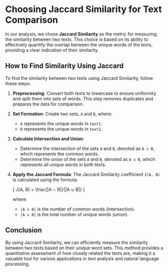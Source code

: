 # Choosing Jaccard Similarity for Text Comparison

In our analysis, we chose **Jaccard Similarity** as the metric for measuring the similarity between two texts. This choice is based on its ability to effectively quantify the overlap between the unique words of the texts, providing a clear indication of their similarity.

## How to Find Similarity Using Jaccard

To find the similarity between two texts using Jaccard Similarity, follow these steps:

1. **Preprocessing**: Convert both texts to lowercase to ensure uniformity and split them into sets of words. This step removes duplicates and prepares the data for comparison.
   
2. **Set Formation**: Create two sets, `A` and `B`, where:
   - `A` represents the unique words in `text1`.
   - `B` represents the unique words in `text2`.

3. **Calculate Intersection and Union**:
   - Determine the intersection of the sets `A` and `B`, denoted as `A ∩ B`, which represents the common words.
   - Determine the union of the sets `A` and `B`, denoted as `A ∪ B`, which represents all unique words in both texts.

4. **Apply the Jaccard Formula**: The Jaccard Similarity coefficient `J(A, B)` is calculated using the formula:

   \[
   J(A, B) = \frac{|A ∩ B|}{|A ∪ B|}
   \]

   where:
   - `|A ∩ B|` is the number of common words (intersection).
   - `|A ∪ B|` is the total number of unique words (union).

## Conclusion

By using Jaccard Similarity, we can efficiently measure the similarity between two texts based on their unique word sets. This method provides a quantitative assessment of how closely related the texts are, making it a valuable tool for various applications in text analysis and natural language processing.